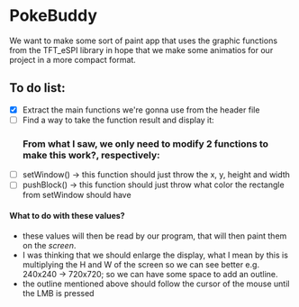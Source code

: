 # PokeBuddy
We want to make some sort of paint app that uses the graphic functions from the TFT_eSPI library in hope that we make some animatios for our project in a more compact format.
## **To do list:**
- [X] Extract the main functions we're gonna use from the header file
- [ ] Find a way to take the function result and display it:
  ### From what I saw, we only need to modify 2 functions to make this work?, respectively:
- [ ] setWindow() -> this function should just throw the x, y, height and width
- [ ] pushBlock() -> this function should just throw what color the rectangle from setWindow should have 
#### What to do with these values?
+ these values will then be read by our program, that will then paint them on the *screen*.
+ I was thinking that we should enlarge the display, what I mean by this is multiplying the H and W of the screen so we can see better
e.g. 240x240 -> 720x720; so we can have some space to add an outline.
+ the outline mentioned above should follow the cursor of the mouse until the LMB is pressed
